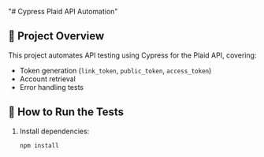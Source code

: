 "# Cypress Plaid API Automation" 

## 📌 Project Overview
This project automates API testing using Cypress for the Plaid API, covering:
- Token generation (`link_token`, `public_token`, `access_token`)
- Account retrieval
- Error handling tests

## 🚀 How to Run the Tests
1. Install dependencies:
   ```sh
   npm install

